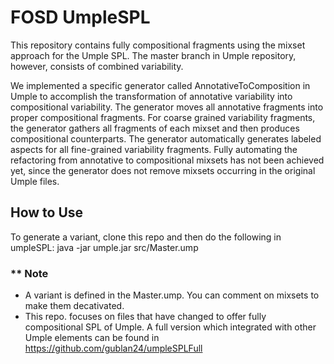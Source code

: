 # FOSD UmpleSPL

This repository contains fully compositional fragments using the mixset approach for the Umple SPL. The master branch in Umple repository, however, consists of combined variability.

We implemented a specific generator called AnnotativeToComposition in Umple to accomplish the transformation of annotative variability into compositional variability. The generator moves all annotative fragments into proper compositional fragments. For coarse grained variability fragments, the generator gathers all fragments of each mixset and then produces compositional counterparts. The generator automatically generates labeled aspects for all fine-grained variability fragments. Fully automating the refactoring from annotative to compositional mixsets has not been achieved yet, since the generator does not remove mixsets occurring in the original Umple files.




## How to Use 

 To generate a variant, clone this repo and then do the following in umpleSPL: 
 java -jar umple.jar src/Master.ump  
 ### ** Note 
 * A variant is defined in the Master.ump. You can comment on mixsets to make them decativated. 
 * This repo. focuses on files that have changed to offer fully compositional SPL of Umple. A full version which integrated with other Umple elements can be found in https://github.com/gublan24/umpleSPLFull
